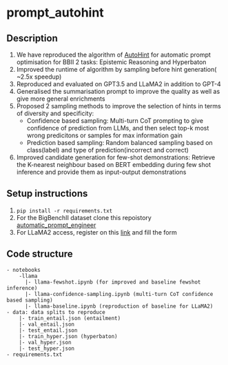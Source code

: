 # prompt_autohint

## Description
1. We have reproduced the algorithm of [AutoHint](https://arxiv.org/abs/2307.07415) for automatic prompt optimisation for BBII 2 tasks: Epistemic Reasoning and Hyperbaton
2. Improved the runtime of algorithm by sampling before hint generation( ~2.5x speedup)
3. Reproduced and evaluated on GPT3.5 and LLaMA2 in addition to GPT-4
4. Generalised the summarisation prompt to improve the quality as well as give more general enrichments
5. Proposed 2 sampling methods to improve the selection of hints in terms of diversity and specificity:
   - Confidence based sampling: Multi-turn CoT prompting to give confidence of prediction from LLMs, and then select top-k most wrong predicitons or samples for max information gain
   - Prediction based sampling: Random balanced sampling based on class(label) and type of prediction(incorrect and correct)
6. Improved candidate generation for few-shot demonstrations: Retrieve the K-nearest neighbour based on BERT embedding during few shot inference and provide them as input-output demonstrations

## Setup instructions

1. ```pip install -r requirements.txt```
2. For the BigBenchII dataset clone this repoistory [automatic_prompt_engineer](https://github.com/keirp/automatic_prompt_engineer/tree/main)
3. For LLaMA2 access, register on this [link](https://ai.meta.com/resources/models-and-libraries/llama-downloads/) and fill the form

## Code structure
```
- notebooks
    -llama
      |- llama-fewshot.ipynb (for improved and baseline fewshot inference)
      |- llama-confidence-sampling.ipynb (multi-turn CoT confidence based sampling)
      |- llama-baseline.ipynb (reproduction of baseline for LLaMA2)
- data: data splits to reproduce
    |- train_entail.json (entailment)
    |- val_entail.json
    |- test_entail.json
    |- train_hyper.json (hyperbaton)
    |- val_hyper.json
    |- test_hyper.json
- requirements.txt
```
